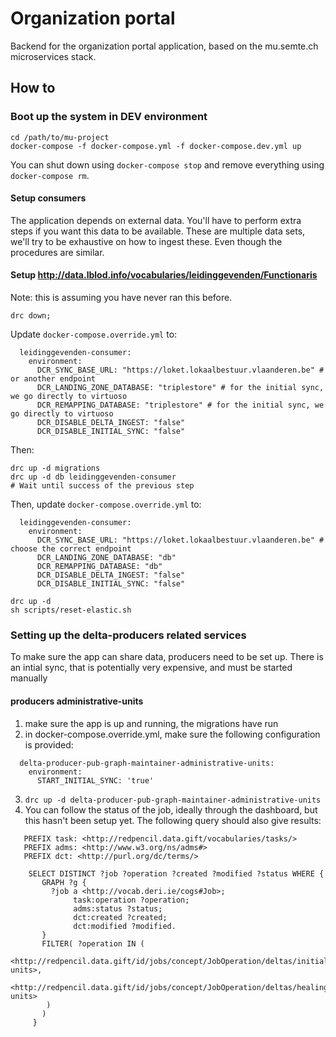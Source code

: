 # Organization portal

Backend for the organization portal application, based on the mu.semte.ch microservices stack.

## How to

### Boot up the system in DEV environment

    cd /path/to/mu-project
    docker-compose -f docker-compose.yml -f docker-compose.dev.yml up

You can shut down using `docker-compose stop` and remove everything using `docker-compose rm`.

#### Setup consumers
The application depends on external data. You'll have to perform extra steps if you want this data to be available.
These are multiple data sets, we'll try to be exhaustive on how to ingest these. Even though the procedures are similar.

#### Setup http://data.lblod.info/vocabularies/leidinggevenden/Functionaris
Note: this is assuming you have never ran this before.
```
drc down;
```
Update `docker-compose.override.yml` to:
```
  leidinggevenden-consumer:
    environment:
      DCR_SYNC_BASE_URL: "https://loket.lokaalbestuur.vlaanderen.be" # or another endpoint
      DCR_LANDING_ZONE_DATABASE: "triplestore" # for the initial sync, we go directly to virtuoso
      DCR_REMAPPING_DATABASE: "triplestore" # for the initial sync, we go directly to virtuoso
      DCR_DISABLE_DELTA_INGEST: "false"
      DCR_DISABLE_INITIAL_SYNC: "false"
```
Then:
```
drc up -d migrations
drc up -d db leidinggevenden-consumer
# Wait until success of the previous step
```
Then, update `docker-compose.override.yml` to:
```
  leidinggevenden-consumer:
    environment:
      DCR_SYNC_BASE_URL: "https://loket.lokaalbestuur.vlaanderen.be" # choose the correct endpoint
      DCR_LANDING_ZONE_DATABASE: "db"
      DCR_REMAPPING_DATABASE: "db"
      DCR_DISABLE_DELTA_INGEST: "false"
      DCR_DISABLE_INITIAL_SYNC: "false"
```
```
drc up -d
sh scripts/reset-elastic.sh
```

### Setting up the delta-producers related services
To make sure the app can share data, producers need to be set up. There is an intial sync, that is potentially very expensive, and must be started manually

#### producers administrative-units

1. make sure the app is up and running, the migrations have run
2. in docker-compose.override.yml, make sure the following configuration is provided:
```
  delta-producer-pub-graph-maintainer-administrative-units:
    environment:
      START_INITIAL_SYNC: 'true'
```
3. `drc up -d delta-producer-pub-graph-maintainer-administrative-units`
4. You can follow the status of the job, ideally through the dashboard, but this hasn't been setup yet. The following query should also give results:
```
   PREFIX task: <http://redpencil.data.gift/vocabularies/tasks/>
   PREFIX adms: <http://www.w3.org/ns/adms#>
   PREFIX dct: <http://purl.org/dc/terms/>

    SELECT DISTINCT ?job ?operation ?created ?modified ?status WHERE {
       GRAPH ?g {
         ?job a <http://vocab.deri.ie/cogs#Job>;
              task:operation ?operation;
              adms:status ?status;
              dct:created ?created;
              dct:modified ?modified.
       }
       FILTER( ?operation IN (
         <http://redpencil.data.gift/id/jobs/concept/JobOperation/deltas/initialPublicationGraphSyncing/administrative-units>,
         <http://redpencil.data.gift/id/jobs/concept/JobOperation/deltas/healingOperation/administrative-units>
        )
       )
     }
```
